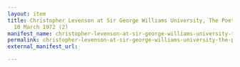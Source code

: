 ```yaml
---
layout: item
title: Christopher Levenson at Sir George Williams University, The Poetry Series,
  10 March 1972 (2)
manifest_name: christopher-levenson-at-sir-george-williams-university-the-poetry-series-10-march-1972-2-
permalink: christopher-levenson-at-sir-george-williams-university-the-poetry-series-10-march-1972-2-
external_manifest_url: 

---
```

<!-- Add an essay or interpretive material below this line,
using HTML or markdown.  Do not modify this file above this line -->
